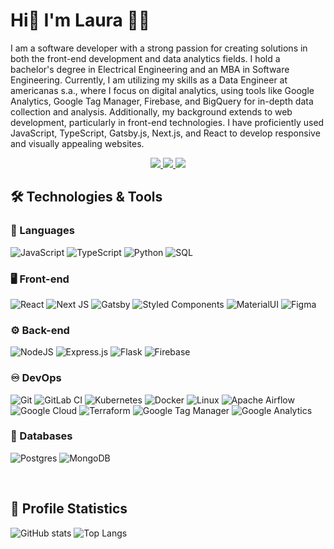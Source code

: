 # Hi👋 I'm Laura 👩‍💻

I am a software developer with a strong passion for creating solutions in both the front-end development and data analytics fields. I hold a bachelor's degree in Electrical Engineering and an MBA in Software Engineering. Currently, I am utilizing my skills as a Data Engineer at americanas s.a., where I focus on digital analytics, using tools like Google Analytics, Google Tag Manager, Firebase, and BigQuery for in-depth data collection and analysis. Additionally, my background extends to web development, particularly in front-end technologies. I have proficiently used JavaScript, TypeScript, Gatsby.js, Next.js, and React to develop responsive and visually appealing websites.

<p align="center">
  <a href="https://www.linkedin.com/in/laurabrosa" target="_blank">
    <img src="https://img.shields.io/badge/Linkedin-%230077B5.svg?style=flat&logo=linkedin&logoColor=white" />
  </a>
  <a href="mailto:laurabeatrizgr@gmail.com" target="_blank">
    <img src="https://img.shields.io/badge/Gmail-D14836?style=flat&logo=gmail&logoColor=white" />
  </a>
    <img src="https://komarev.com/ghpvc/?username=laurabrosa&abbreviated=true&color=blue" />  
</p> 

## 🛠️ Technologies & Tools

### 💬 Languages
![JavaScript](https://img.shields.io/badge/Javascript-%23323330.svg?style=flat&logo=javascript&logoColor=%23F7DF1E)
![TypeScript](https://img.shields.io/badge/Typescript-%23007ACC.svg?style=flat&logo=typescript&logoColor=white)
![Python](https://img.shields.io/badge/Python-3670A0?style=flat&logo=python&logoColor=white)
![SQL](https://img.shields.io/badge/SQL-000?style=flat&logo=database&logoColor=white)

### 🖥️ Front-end
![React](https://img.shields.io/badge/React-%2320232a.svg?style=flat&logo=react&logoColor=%2361DAFB)
![Next JS](https://img.shields.io/badge/Next-black?style=flat&logo=next.js&logoColor=white)
![Gatsby](https://img.shields.io/badge/Gatsby-%23663399.svg?style=flat&logo=gatsby&logoColor=white)
![Styled Components](https://img.shields.io/badge/Styled--Components-DB7093?style=flat&logo=styled-components&logoColor=white)
![MaterialUI](https://img.shields.io/badge/Material--UI-000?style=flat&logo=mui)
![Figma](https://img.shields.io/badge/Figma-%23F24E1E.svg?style=flat&logo=figma&logoColor=white)

### ⚙️ Back-end
![NodeJS](https://img.shields.io/badge/Node.js-6DA55F?style=flat&logo=node.js&logoColor=white)
![Express.js](https://img.shields.io/badge/Express.js-%23404d59.svg?style=flat&logo=express&logoColor=%2361DAFB)
![Flask](https://img.shields.io/badge/Flask-%23000.svg?style=flat&logo=flask&logoColor=white)
![Firebase](https://img.shields.io/badge/Firebase-a08021?style=flat&logo=firebase&logoColor=ffcd34)

### ♾️ DevOps
![Git](https://img.shields.io/badge/Git-%23F05033.svg?style=flat&logo=git&logoColor=white)
![GitLab CI](https://img.shields.io/badge/Gitlab%20CI-%23181717.svg?style=flat&logo=gitlab&logoColor=white)
![Kubernetes](https://img.shields.io/badge/Kubernetes-%23326ce5.svg?style=flat&logo=kubernetes&logoColor=white)
![Docker](https://img.shields.io/badge/Docker-%230db7ed.svg?style=flat&logo=docker&logoColor=white)
![Linux](https://img.shields.io/badge/-Linux-000?style=flat&logo=Linux)
![Apache Airflow](https://img.shields.io/badge/Apache%20Airflow-F47521?style=flat&logo=Apache%20Airflow&logoColor=white)
![Google Cloud](https://img.shields.io/badge/Google%20Cloud-%234285F4.svg?style=flat&logo=google-cloud&logoColor=white)
![Terraform](https://img.shields.io/badge/Terraform-%235835CC.svg?style=flat&logo=terraform&logoColor=white)
![Google Tag Manager](https://img.shields.io/badge/Google%20Tag%20Manager-%234285F4.svg?style=flat&logo=googletagmanager&logoColor=white)
![Google Analytics](https://img.shields.io/badge/Google%20Analytics-F47521?style=flat&logo=googleanalytics&logoColor=white)

### 📁 Databases
![Postgres](https://img.shields.io/badge/Postgres-%23316192.svg?style=flat&logo=postgresql&logoColor=white)
![MongoDB](https://img.shields.io/badge/MongoDB-%234ea94b.svg?style=flat&logo=mongodb&logoColor=white)


<br/>

## 🥇 Profile Statistics

![GitHub stats](https://github-readme-stats.vercel.app/api?username=laurabrosa&hide=stars&count_private=true&show_icons=true&theme=dracula)
![Top Langs](https://github-readme-stats.vercel.app/api/top-langs/?username=laurabrosa&layout=compact&count_private=true&theme=dracula)
